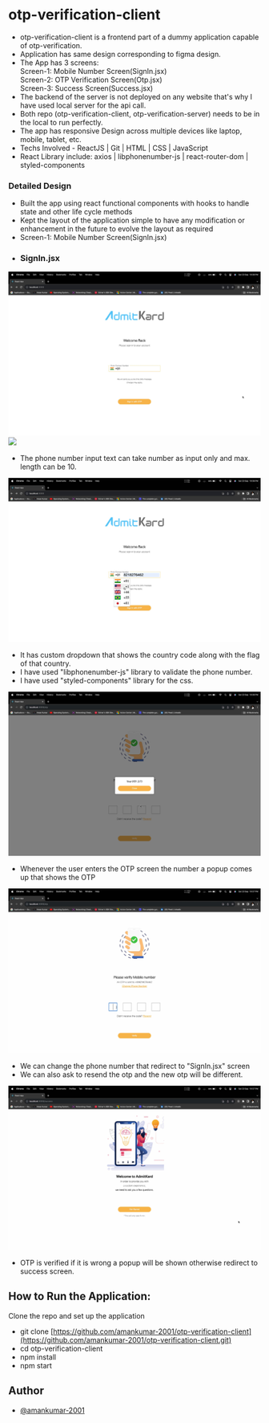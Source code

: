 # otp-verification-client

- otp-verification-client is a frontend part of a dummy application capable of otp-verification.
- Application has same design corresponding to figma design.
- The App has 3 screens:  
  Screen-1: Mobile Number Screen(SignIn.jsx)  
  Screen-2: OTP Verification Screen(Otp.jsx)  
  Screen-3: Success Screen(Success.jsx)
- The backend of the server is not deployed on any website that's why I have used local server for the api call.
- Both repo (otp-verification-client, otp-verification-server) needs to be in the local to run perfectly.
- The app has responsive Design across multiple devices like laptop, mobile, tablet, etc.
- Techs Involved - ReactJS | Git | HTML | CSS | JavaScript
- React Library include: axios | libphonenumber-js | react-router-dom | styled-components

### Detailed Design

- Built the app using react functional components with hooks to handle state and other life cycle methods
- Kept the layout of the application simple to have any modification or enhancement in the future to evolve the layout as required
- Screen-1: Mobile Number Screen(SignIn.jsx)
- ### SignIn.jsx

![img](ss/ss1.jpg)
<img src="https://drive.google.com/file/d/1GAj6XxAgGtGBMOQEKnOU1w-zWAo5aFQd/view?usp=drive_link" />

- The phone number input text can take number as input only and max. length can be 10.

![img](ss/ss2.jpg)

- It has custom dropdown that shows the country code along with the flag of that country.
- I have used "libphonenumber-js" library to validate the phone number.
- I have used "styled-components" library for the css.

![img](ss/ss3.jpg)

- Whenever the user enters the OTP screen the number a popup comes up that shows the OTP

![img](ss/ss4.jpg)

- We can change the phone number that redirect to "SignIn.jsx" screen
- We can also ask to resend the otp and the new otp will be different.

![img](ss/ss5.jpg)

- OTP is verified if it is wrong a popup will be shown otherwise redirect to success screen.

## How to Run the Application:

Clone the repo and set up the application

- git clone [https://github.com/amankumar-2001/otp-verification-client](https://github.com/amankumar-2001/otp-verification-client.git)
- cd otp-verification-client
- npm install
- npm start

## Author

- [@amankumar-2001](https://www.github.com/amankumar-2001)
